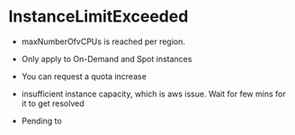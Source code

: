 # InstanceLimitExceeded
- maxNumberOfvCPUs is reached per region.
- Only apply to On-Demand and Spot instances
- You can request a quota increase

- insufficient instance capacity, which is aws issue. Wait for few mins for it to get resolved

- Pending to 
